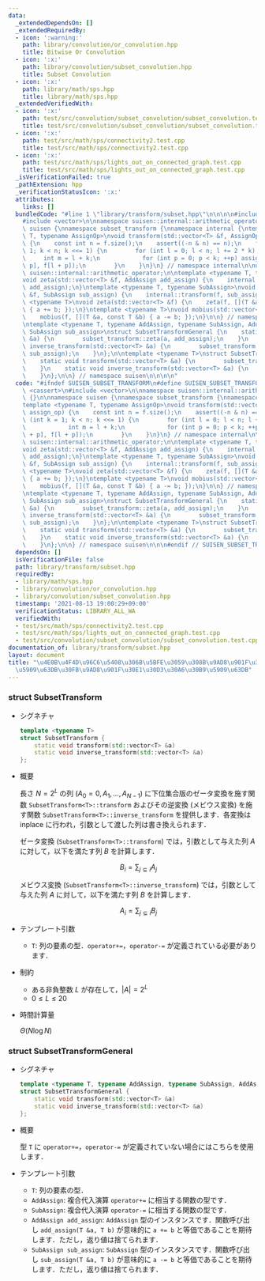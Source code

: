 ```yaml
---
data:
  _extendedDependsOn: []
  _extendedRequiredBy:
  - icon: ':warning:'
    path: library/convolution/or_convolution.hpp
    title: Bitwise Or Convolution
  - icon: ':x:'
    path: library/convolution/subset_convolution.hpp
    title: Subset Convolution
  - icon: ':x:'
    path: library/math/sps.hpp
    title: library/math/sps.hpp
  _extendedVerifiedWith:
  - icon: ':x:'
    path: test/src/convolution/subset_convolution/subset_convolution.test.cpp
    title: test/src/convolution/subset_convolution/subset_convolution.test.cpp
  - icon: ':x:'
    path: test/src/math/sps/connectivity2.test.cpp
    title: test/src/math/sps/connectivity2.test.cpp
  - icon: ':x:'
    path: test/src/math/sps/lights_out_on_connected_graph.test.cpp
    title: test/src/math/sps/lights_out_on_connected_graph.test.cpp
  _isVerificationFailed: true
  _pathExtension: hpp
  _verificationStatusIcon: ':x:'
  attributes:
    links: []
  bundledCode: "#line 1 \"library/transform/subset.hpp\"\n\n\n\n#include <cassert>\n\
    #include <vector>\n\nnamespace suisen::internal::arithmetic_operator {}\n\nnamespace\
    \ suisen {\nnamespace subset_transform {\nnamespace internal {\ntemplate <typename\
    \ T, typename AssignOp>\nvoid transform(std::vector<T> &f, AssignOp assign_op)\
    \ {\n    const int n = f.size();\n    assert((-n & n) == n);\n    for (int k =\
    \ 1; k < n; k <<= 1) {\n        for (int l = 0; l < n; l += 2 * k) {\n       \
    \     int m = l + k;\n            for (int p = 0; p < k; ++p) assign_op(f[m +\
    \ p], f[l + p]);\n        }\n    }\n}\n} // namespace internal\n\nusing namespace\
    \ suisen::internal::arithmetic_operator;\n\ntemplate <typename T, typename AddAssign>\n\
    void zeta(std::vector<T> &f, AddAssign add_assign) {\n    internal::transform(f,\
    \ add_assign);\n}\ntemplate <typename T, typename SubAssign>\nvoid mobius(std::vector<T>\
    \ &f, SubAssign sub_assign) {\n    internal::transform(f, sub_assign);\n}\ntemplate\
    \ <typename T>\nvoid zeta(std::vector<T> &f) {\n    zeta(f, [](T &a, const T &b)\
    \ { a += b; });\n}\ntemplate <typename T>\nvoid mobius(std::vector<T> &f) {\n\
    \    mobius(f, [](T &a, const T &b) { a -= b; });\n}\n\n} // namespace subset_transform\n\
    \ntemplate <typename T, typename AddAssign, typename SubAssign, AddAssign add_assign,\
    \ SubAssign sub_assign>\nstruct SubsetTransformGeneral {\n    static void transform(std::vector<T>\
    \ &a) {\n        subset_transform::zeta(a, add_assign);\n    }\n    static void\
    \ inverse_transform(std::vector<T> &a) {\n        subset_transform::mobius(a,\
    \ sub_assign);\n    }\n};\n\ntemplate <typename T>\nstruct SubsetTransform {\n\
    \    static void transform(std::vector<T> &a) {\n        subset_transform::zeta(a);\n\
    \    }\n    static void inverse_transform(std::vector<T> &a) {\n        subset_transform::mobius(a);\n\
    \    }\n};\n\n} // namespace suisen\n\n\n\n"
  code: "#ifndef SUISEN_SUBSET_TRANSFORM\n#define SUISEN_SUBSET_TRANSFORM\n\n#include\
    \ <cassert>\n#include <vector>\n\nnamespace suisen::internal::arithmetic_operator\
    \ {}\n\nnamespace suisen {\nnamespace subset_transform {\nnamespace internal {\n\
    template <typename T, typename AssignOp>\nvoid transform(std::vector<T> &f, AssignOp\
    \ assign_op) {\n    const int n = f.size();\n    assert((-n & n) == n);\n    for\
    \ (int k = 1; k < n; k <<= 1) {\n        for (int l = 0; l < n; l += 2 * k) {\n\
    \            int m = l + k;\n            for (int p = 0; p < k; ++p) assign_op(f[m\
    \ + p], f[l + p]);\n        }\n    }\n}\n} // namespace internal\n\nusing namespace\
    \ suisen::internal::arithmetic_operator;\n\ntemplate <typename T, typename AddAssign>\n\
    void zeta(std::vector<T> &f, AddAssign add_assign) {\n    internal::transform(f,\
    \ add_assign);\n}\ntemplate <typename T, typename SubAssign>\nvoid mobius(std::vector<T>\
    \ &f, SubAssign sub_assign) {\n    internal::transform(f, sub_assign);\n}\ntemplate\
    \ <typename T>\nvoid zeta(std::vector<T> &f) {\n    zeta(f, [](T &a, const T &b)\
    \ { a += b; });\n}\ntemplate <typename T>\nvoid mobius(std::vector<T> &f) {\n\
    \    mobius(f, [](T &a, const T &b) { a -= b; });\n}\n\n} // namespace subset_transform\n\
    \ntemplate <typename T, typename AddAssign, typename SubAssign, AddAssign add_assign,\
    \ SubAssign sub_assign>\nstruct SubsetTransformGeneral {\n    static void transform(std::vector<T>\
    \ &a) {\n        subset_transform::zeta(a, add_assign);\n    }\n    static void\
    \ inverse_transform(std::vector<T> &a) {\n        subset_transform::mobius(a,\
    \ sub_assign);\n    }\n};\n\ntemplate <typename T>\nstruct SubsetTransform {\n\
    \    static void transform(std::vector<T> &a) {\n        subset_transform::zeta(a);\n\
    \    }\n    static void inverse_transform(std::vector<T> &a) {\n        subset_transform::mobius(a);\n\
    \    }\n};\n\n} // namespace suisen\n\n\n#endif // SUISEN_SUBSET_TRANSFORM"
  dependsOn: []
  isVerificationFile: false
  path: library/transform/subset.hpp
  requiredBy:
  - library/math/sps.hpp
  - library/convolution/or_convolution.hpp
  - library/convolution/subset_convolution.hpp
  timestamp: '2021-08-13 19:00:29+09:00'
  verificationStatus: LIBRARY_ALL_WA
  verifiedWith:
  - test/src/math/sps/connectivity2.test.cpp
  - test/src/math/sps/lights_out_on_connected_graph.test.cpp
  - test/src/convolution/subset_convolution/subset_convolution.test.cpp
documentation_of: library/transform/subset.hpp
layout: document
title: "\u4E0B\u4F4D\u96C6\u5408\u306B\u5BFE\u3059\u308B\u9AD8\u901F\u30BC\u30FC\u30BF\
  \u5909\u63DB\u30FB\u9AD8\u901F\u30E1\u30D3\u30A6\u30B9\u5909\u63DB"
---
```


### struct SubsetTransform

- シグネチャ

  ```cpp
  template <typename T>
  struct SubsetTransform {
      static void transform(std::vector<T> &a)
      static void inverse_transform(std::vector<T> &a)
  };
  ```

- 概要

  長さ $N=2^L$ の列 $(A_0=0,A_1,\ldots,A_{N-1})$ に下位集合版のゼータ変換を施す関数 `SubsetTransform<T>::transform` およびその逆変換 (メビウス変換) を施す関数 `SubsetTransform<T>::inverse_transform` を提供します．各変換は inplace に行われ，引数として渡した列は書き換えられます．

  ゼータ変換 (`SubsetTransform<T>::transform`) では，引数として与えた列 $A$ に対して，以下を満たす列 $B$ を計算します．

    $$ B_i = \sum_{j\subseteq i} A_j $$
  
  メビウス変換 (`SubsetTransform<T>::inverse_transform`) では，引数として与えた列 $A$ に対して，以下を満たす列 $B$ を計算します．

    $$ A_i = \sum_{j\subseteq i} B_j $$

- テンプレート引数

  - `T`: 列の要素の型．`operator+=`，`operator-=` が定義されている必要があります．

- 制約

  - ある非負整数 $L$ が存在して，$\vert A\vert = 2 ^ L$
  - $0\leq L\leq 20$

- 時間計算量

  $\Theta(N\log N)$

### struct SubsetTransformGeneral

- シグネチャ

  ```cpp
  template <typename T, typename AddAssign, typename SubAssign, AddAssign add_assign, SubAssign sub_assign>
  struct SubsetTransformGeneral {
      static void transform(std::vector<T> &a)
      static void inverse_transform(std::vector<T> &a)
  };
  ```

- 概要

  型 `T` に `operator+=`，`operator-=` が定義されていない場合にはこちらを使用します．

- テンプレート引数

  - `T`: 列の要素の型．
  - `AddAssign`: 複合代入演算 `operator+=` に相当する関数の型です．
  - `SubAssign`: 複合代入演算 `operator-=` に相当する関数の型です．
  - `AddAssign add_assign`: `AddAssign` 型のインスタンスです．関数呼び出し `add_assign(T &a, T b)` が意味的に `a += b` と等価であることを期待します．ただし，返り値は捨てられます．
  - `SubAssign sub_assign`: `SubAssign` 型のインスタンスです．関数呼び出し `sub_assign(T &a, T b)` が意味的に `a -= b` と等価であることを期待します．ただし，返り値は捨てられます．
